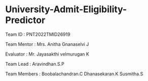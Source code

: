 # University-Admit-Eligibility-Predictor
Team ID : PNT2022TMID26919

Team Mentor : Mrs. Anitha Gnanaselvi J

Evaluator : Mr. Jayasakthi velmurugan K
 
Team Lead : Aravindhan.S.P

Team Members : 
Boobalachandran.C
Dhanasekaran.K
Susmitha.S
